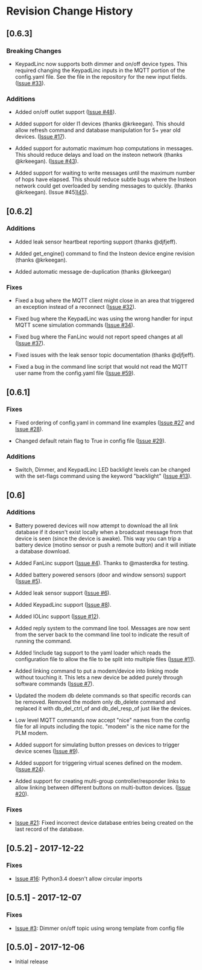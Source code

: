# Revision Change History

## [0.6.3]

### Breaking Changes
- KeypadLinc now supports both dimmer and on/off device types.  This required
  changing the KeypadLinc inputs in the MQTT portion of the config.yaml file.
  See the file in the repository for the new input fields. ([Issue #33][I33]).

### Additions
- Added on/off outlet support ([Issue #48][I48]).

- Added support for older I1 devices (thanks @krkeegan).  This should allow
  refresh command and database manipulation for 5+ year old devices.
  ([Issue #17][I17]).

- Added support for automatic maximum hop computations in messages.  This
  should reduce delays and load on the insteon network  (thanks @krkeegan).
  ([Issue #43][I43]).

- Added support for waiting to write messages until the maximum number of
  hops have elapsed.  This should reduce subtle bugs where the Insteon
  network could get overloaded by sending messages to quickly.
  (thanks @krkeegan). (Issue #45][I45]).

## [0.6.2]

### Additions
- Added leak sensor heartbeat reporting support (thanks @djfjeff).

- Added get_engine() command to find the Insteon device engine revision
  (thanks @krkeegan).

- Added automatic message de-duplication (thanks @krkeegan)


### Fixes
- Fixed a bug where the MQTT client might close in an area that triggered an
  exception instead of a reconnect ([Issue #32][I32]).

- Fixed bug where the KeypadLinc was using the wrong handler for input MQTT
  scene simulation commands ([Issue #34][I34]).

- Fixed bug where the FanLinc would not report speed changes at all
  ([Issue #37][I37]).

- Fixed issues with the leak sensor topic documentation (thanks @djfjeff).

- Fixed a bug in the command line script that would not read the MQTT user
  name from the config.yaml file ([Issue #59][I59]).

## [0.6.1]

### Fixes
- Fixed ordering of config.yaml in command line examples ([Issue #27][I27]
  and [Issue #28][I28]).

- Changed default retain flag to True in config file ([Issue #29][I29]).


### Additions
- Switch, Dimmer, and KeypadLinc LED backlight levels can be changed with the
  set-flags command using the keyword "backlight" ([Issue #13][I13]).


## [0.6]

### Additions
- Battery powered devices will now attempt to download the all link
  database if it doesn't exist locally when a broadcast message from
  that device is seen (since the device is awake).  This way you can
  trip a battery device (motino sensor or push a remote button) and it
  will initiate a database download.

- Added FanLinc support ([Issue #4][I4]).  Thanks to @masterdka for testing.

- Added battery powered sensors (door and window sensors) support
  ([Issue #5][I5]).

- Added leak sensor support ([Issue #6][I6]).

- Added KeypadLinc support ([Issue #8][I8]).

- Added IOLinc support  ([Issue #12][I12]).

- Added reply system to the command line tool.  Messages are now sent
  from the server back to the command line tool to indicate the result
  of running the command.

- Added !include tag support to the yaml loader which reads the
  configuration file to allow the file to be split into multiple
  files ([Issue #11][I11]).

- Added linking command to put a modem/device into linking mode without
  touching it.  This lets a new device be added purely through software
  commands ([Issue #7][I7]).

- Updated the modem db delete commands so that specific records can be
  removed.  Removed the modem only db_delete command and replaced it with
  db_del_ctrl_of and db_del_resp_of just like the devices.

- Low level MQTT commands now accept "nice" names from the config file for
  all inputs including the topic.  "modem" is the nice name for the PLM modem.

- Added support for simulating button presses on devices to trigger device
  scenes ([Issue #9][I9]).

- Added support for triggering virtual scenes defined on the modem.
  ([Issue #24][I24]).

- Added support for creating multi-group controller/responder links to
  allow linking between different buttons on multi-button devices.
  ([Issue #20][I20]).


### Fixes
- [Issue #21][I21]: Fixed incorrect device database entries being created
  on the last record of the database.


## [0.5.2] - 2017-12-22

### Fixes
- [Issue #16][I16]: Python3.4 doesn't allow circular imports


## [0.5.1] - 2017-12-07

### Fixes
- [Issue #3][I3]: Dimmer on/off topic using wrong template from config file


## [0.5.0] - 2017-12-06

- Initial release



[I3]: https://github.com/TD22057/insteon-mqtt/issues/3
[I4]: https://github.com/TD22057/insteon-mqtt/issues/4
[I5]: https://github.com/TD22057/insteon-mqtt/issues/5
[I6]: https://github.com/TD22057/insteon-mqtt/issues/6
[I7]: https://github.com/TD22057/insteon-mqtt/issues/7
[I8]: https://github.com/TD22057/insteon-mqtt/issues/8
[I9]: https://github.com/TD22057/insteon-mqtt/issues/9
[I11]: https://github.com/TD22057/insteon-mqtt/issues/11
[I12]: https://github.com/TD22057/insteon-mqtt/issues/12
[I13]: https://github.com/TD22057/insteon-mqtt/issues/13
[I16]: https://github.com/TD22057/insteon-mqtt/issues/16
[I17]: https://github.com/TD22057/insteon-mqtt/issues/17
[I18]: https://github.com/TD22057/insteon-mqtt/issues/18
[I20]: https://github.com/TD22057/insteon-mqtt/issues/20
[I21]: https://github.com/TD22057/insteon-mqtt/issues/21
[I24]: https://github.com/TD22057/insteon-mqtt/issues/24
[I27]: https://github.com/TD22057/insteon-mqtt/issues/27
[I28]: https://github.com/TD22057/insteon-mqtt/issues/28
[I29]: https://github.com/TD22057/insteon-mqtt/issues/29
[I32]: https://github.com/TD22057/insteon-mqtt/issues/32
[I33]: https://github.com/TD22057/insteon-mqtt/issues/33
[I34]: https://github.com/TD22057/insteon-mqtt/issues/34
[I37]: https://github.com/TD22057/insteon-mqtt/issues/37
[I43]: https://github.com/TD22057/insteon-mqtt/issues/43
[I45]: https://github.com/TD22057/insteon-mqtt/issues/45
[I48]: https://github.com/TD22057/insteon-mqtt/issues/48
[I59]: https://github.com/TD22057/insteon-mqtt/issues/59

